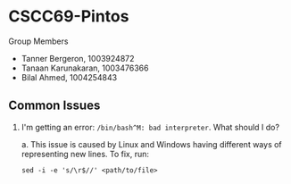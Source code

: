 # CSCC69-Pintos

Group Members
- Tanner Bergeron, 1003924872
- Tanaan Karunakaran, 1003476366
- Bilal Ahmed, 1004254843


## Common Issues
1. I'm getting an error: `/bin/bash^M: bad interpreter`. What should I do? 

    a. This issue is caused by Linux and Windows having different ways of representing new lines. To fix, run: 
    
    `sed -i -e 's/\r$//' <path/to/file>`